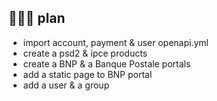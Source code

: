 ## 👨🏽‍🏫 plan

* import account, payment & user openapi.yml
* create a psd2 & ipce products
* create a BNP & a Banque Postale portals
* add a static page to BNP portal
* add a user & a group
